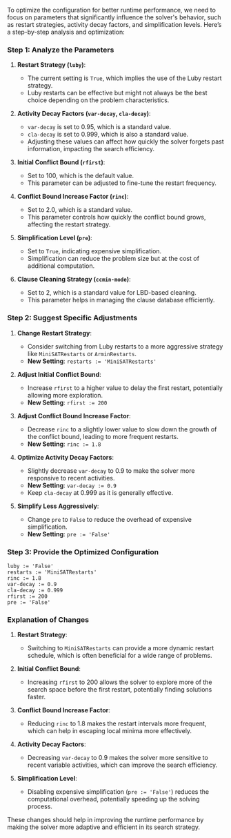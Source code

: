 To optimize the configuration for better runtime performance, we need to focus on parameters that significantly influence the solver's behavior, such as restart strategies, activity decay factors, and simplification levels. Here’s a step-by-step analysis and optimization:

### Step 1: Analyze the Parameters

1. **Restart Strategy (`luby`)**:
   - The current setting is `True`, which implies the use of the Luby restart strategy.
   - Luby restarts can be effective but might not always be the best choice depending on the problem characteristics.

2. **Activity Decay Factors (`var-decay`, `cla-decay`)**:
   - `var-decay` is set to 0.95, which is a standard value.
   - `cla-decay` is set to 0.999, which is also a standard value.
   - Adjusting these values can affect how quickly the solver forgets past information, impacting the search efficiency.

3. **Initial Conflict Bound (`rfirst`)**:
   - Set to 100, which is the default value.
   - This parameter can be adjusted to fine-tune the restart frequency.

4. **Conflict Bound Increase Factor (`rinc`)**:
   - Set to 2.0, which is a standard value.
   - This parameter controls how quickly the conflict bound grows, affecting the restart strategy.

5. **Simplification Level (`pre`)**:
   - Set to `True`, indicating expensive simplification.
   - Simplification can reduce the problem size but at the cost of additional computation.

6. **Clause Cleaning Strategy (`ccmin-mode`)**:
   - Set to 2, which is a standard value for LBD-based cleaning.
   - This parameter helps in managing the clause database efficiently.

### Step 2: Suggest Specific Adjustments

1. **Change Restart Strategy**:
   - Consider switching from Luby restarts to a more aggressive strategy like `MiniSATRestarts` or `ArminRestarts`.
   - **New Setting**: `restarts := 'MiniSATRestarts'`

2. **Adjust Initial Conflict Bound**:
   - Increase `rfirst` to a higher value to delay the first restart, potentially allowing more exploration.
   - **New Setting**: `rfirst := 200`

3. **Adjust Conflict Bound Increase Factor**:
   - Decrease `rinc` to a slightly lower value to slow down the growth of the conflict bound, leading to more frequent restarts.
   - **New Setting**: `rinc := 1.8`

4. **Optimize Activity Decay Factors**:
   - Slightly decrease `var-decay` to 0.9 to make the solver more responsive to recent activities.
   - **New Setting**: `var-decay := 0.9`
   - Keep `cla-decay` at 0.999 as it is generally effective.

5. **Simplify Less Aggressively**:
   - Change `pre` to `False` to reduce the overhead of expensive simplification.
   - **New Setting**: `pre := 'False'`

### Step 3: Provide the Optimized Configuration

```plaintext
luby := 'False'
restarts := 'MiniSATRestarts'
rinc := 1.8
var-decay := 0.9
cla-decay := 0.999
rfirst := 200
pre := 'False'
```

### Explanation of Changes

1. **Restart Strategy**:
   - Switching to `MiniSATRestarts` can provide a more dynamic restart schedule, which is often beneficial for a wide range of problems.

2. **Initial Conflict Bound**:
   - Increasing `rfirst` to 200 allows the solver to explore more of the search space before the first restart, potentially finding solutions faster.

3. **Conflict Bound Increase Factor**:
   - Reducing `rinc` to 1.8 makes the restart intervals more frequent, which can help in escaping local minima more effectively.

4. **Activity Decay Factors**:
   - Decreasing `var-decay` to 0.9 makes the solver more sensitive to recent variable activities, which can improve the search efficiency.

5. **Simplification Level**:
   - Disabling expensive simplification (`pre := 'False'`) reduces the computational overhead, potentially speeding up the solving process.

These changes should help in improving the runtime performance by making the solver more adaptive and efficient in its search strategy.